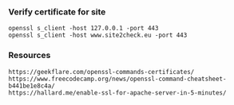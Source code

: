 
### Verify certificate for site
```
openssl s_client -host 127.0.0.1 -port 443
openssl s_client -host www.site2check.eu -port 443
```

### Resources
```
https://geekflare.com/openssl-commands-certificates/
https://www.freecodecamp.org/news/openssl-command-cheatsheet-b441be1e8c4a/
https://hallard.me/enable-ssl-for-apache-server-in-5-minutes/
```
